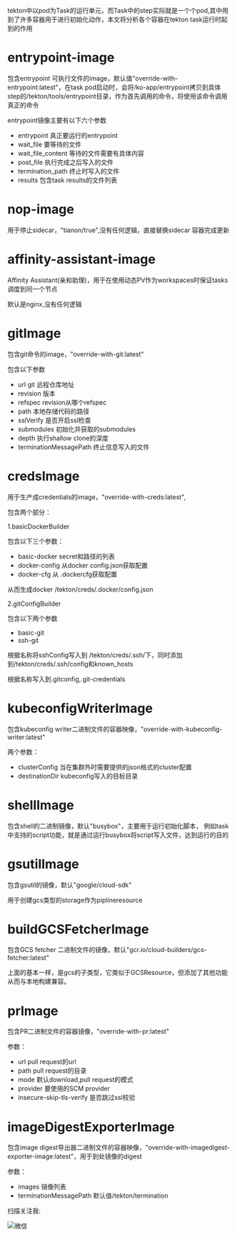 tekton中以pod为Task的运行单元，而Task中的step实际就是一个个pod,其中用到了许多容器用于进行初始化动作，本文将分析各个容器在tekton task运行时起到的作用


# entrypoint-image

包含entrypoint 可执行文件的image，默认值"override-with-entrypoint:latest"，在task pod启动时，会将/ko-app/entrypoint拷贝到具体step的/tekton/tools/entrypoint目录，作为首先调用的命令，将使用该命令调用真正的命令

entrypoint镜像主要有以下六个参数

- entrypoint  真正要运行的entrypoint
- wait_file   要等待的文件
- wait_file_content 等待的文件需要有具体内容
- post_file  执行完成之后写入的文件
- termination_path 终止时写入的文件
- results  包含task results的文件列表

# nop-image

用于停止sidecar，"tianon/true",没有任何逻辑，直接替换sidecar 容器完成更新

# affinity-assistant-image

Affinity Assistant(亲和助理)，用于在使用动态PV作为workspaces时保证tasks调度到同一个节点

默认是nginx,没有任何逻辑

# gitImage

包含git命令的image，"override-with-git:latest"

包含以下参数
- url  git 远程仓库地址
- revision  版本
- refspec  revision从哪个refspec
- path 本地存储代码的路径
- sslVerify 是否开启ssl检查
- submodules 初始化并获取的submodules
- depth 执行shallow clone的深度
- terminationMessagePath  终止信息写入的文件

# credsImage

用于生产成credentials的image，"override-with-creds:latest",

包含两个部分：

1.basicDockerBuilder

包含以下三个参数：
  - basic-docker secret和路径的列表
  - docker-config  从docker config.json获取配置
  - docker-cfg 从 .dockercfg获取配置

从而生成docker /tekton/creds/.docker/config.json

2.gitConfigBuilder

包含以下两个参数
- basic-git
- ssh-git 

根据名称将sshConfig写入到 /tekton/creds/.ssh/下，同时添加到/tekton/creds/.ssh/config和known_hosts

根据名称写入到.gitconfig,.git-credentials

# kubeconfigWriterImage

包含kubeconfig writer二进制文件的容器映像，"override-with-kubeconfig-writer:latest"

两个参数：

- clusterConfig 当在集群外时需要提供的json格式的cluster配置
- destinationDir kubeconfig写入的目标目录

# shellImage

包含shell的二进制镜像，默认"busybox"，主要用于运行初始化脚本，
例如task中支持的script功能，就是通过运行busybox将script写入文件，达到运行的目的

# gsutilImage

包含gsutil的镜像，默认"google/cloud-sdk"

用于创建gcs类型的storage作为piplineresource

# buildGCSFetcherImage

包含GCS fetcher 二进制文件的镜像，默认"gcr.io/cloud-builders/gcs-fetcher:latest"

上面的基本一样，是gcs的子类型，它类似于GCSResource，但添加了其他功能从而与本地构建兼容。

# prImage

包含PR二进制文件的容器镜像，"override-with-pr:latest"

参数： 
- url  pull request的url
- path pull request的目录
- mode  默认download,pull request的模式
- provider  要使用的SCM provider
- insecure-skip-tls-verify 是否跳过ssl校验



# imageDigestExporterImage

包含image digest导出器二进制文件的容器映像，"override-with-imagedigest-exporter-image:latest"，用于到处镜像的digest

参数：
- images 镜像列表
- terminationMessagePath 默认值/tekton/termination


扫描关注我:

![微信](http://img.rocdu.top/20200527/qrcode_for_gh_7457c3b1bfab_258.jpg)
